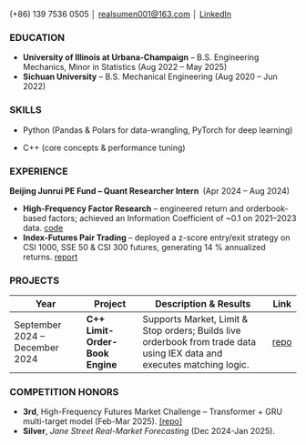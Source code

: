 
(+86) 139 7536 0505 │ [realsumen001@163.com](mailto:realsumen001@163.com) │ [LinkedIn](https://www.linkedin.com/in/shumeng-zhang-a54292204)

### EDUCATION

* **University of Illinois at Urbana-Champaign** – B.S. Engineering Mechanics, Minor in Statistics (Aug 2022 – May 2025)
* **Sichuan University** – B.S. Mechanical Engineering (Aug 2020 – Jun 2022)

### SKILLS

* Python (Pandas & Polars for data-wrangling, PyTorch for deep learning)

* C++ (core concepts & performance tuning)

### EXPERIENCE

**Beijing Junrui PE Fund – Quant Researcher Intern** (Apr 2024 – Aug 2024)

* **High-Frequency Factor Research** – engineered return and orderbook-based factors; achieved an Information Coefficient of \~0.1 on 2021–2023 data. [code](url)
* **Index-Futures Pair Trading** – deployed a z-score entry/exit strategy on CSI 1000, SSE 50 & CSI 300 futures, generating 14 % annualized returns. [report](url)

### PROJECTS

| Year     | Project                         | Description & Results                                                                                    | Link                                                 |
| -------- | ------------------------------- | -------------------------------------------------------------------------------------------------------- | ---------------------------------------------------- |
| September 2024 – December 2024 | **C++ Limit-Order-Book Engine** | Supports Market, Limit & Stop orders; Builds live orderbook from trade data using IEX data and executes matching logic. | [repo](https://github.com/Realsumen/matching-engine) |

### COMPETITION HONORS

* **3rd**, High-Frequency Futures Market Challenge – Transformer + GRU multi-target model (Feb-Mar 2025). [\[repo\]](url)
* **Silver**, *Jane Street Real-Market Forecasting* (Dec 2024-Jan 2025).

